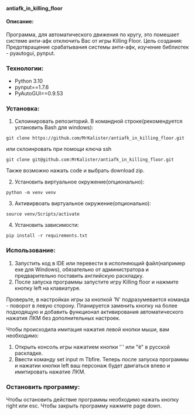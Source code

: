 #### antiafk_in_killing_floor
#### Описание:
Программа, для автоматического движения по кругу, это помешает системе анти-афк отключить Вас от игры Killing Floor.
Цель создания: Предотвращение срабатывания системы анти-афк, изучение библиотек - pyautogui, pynput.
### Технологии:
* Python 3.10
* pynput==1.7.6
* PyAutoGUI==0.9.53

### Установка:
1. Склоинировать репозиторий. В командной строке(рекомендуется установить Bash для windows):
```
git clone https://github.com/MrKalister/antiafk_in_killing_floor.git
```
или склоинровать при помощи ключа ssh
```
git clone git@github.com:MrKalister/antiafk_in_killing_floor.git
```
Также возможно нажать code и выбрать download zip.

2. Установить виртуальное окружение(опционально):
```
python -m venv venv
```
3. Активирвоать виртуальное окружение(опционально):
```
source venv/Scripts/activate
```
4. Установить зависимости:
```
pip install -r requirements.txt
```
### Использование:
1. Запустить код в IDE или перевести в исполняющий файл(например exe для Windows), обязательно от администратора и предварительно поставить английскую раскладку.
2. После запуска программы запустите игру Killing floor и нажмите кнопку left на клавиатуре. 

Проверьте, в настройках игры за кнопкой 'N' подразумевается команда - поворот в левую сторону.
Планируется заменить кнопку на более подходящую и добавить функционал активирования автоматического нажатия ЛКМ без дополнительных настроек.

Чтобы происходила имитация нажатия левой кнопки мыши, вам необходимо:
1. Открыть консоль игры нажатием кнопки '`' или "ё" в русской раскладке.
2. Ввести команду set input m Tbfire.
Теперь после запуска программы и нажатии кнопки left ваш персонаж будет двигаться влево и имитировать нажатие ЛКМ.

### Остановить программу:
Чтобы остановить действие программы необходимо нажать кнопку right или esc.
Чтобы закрыть программу нажмите page down.
